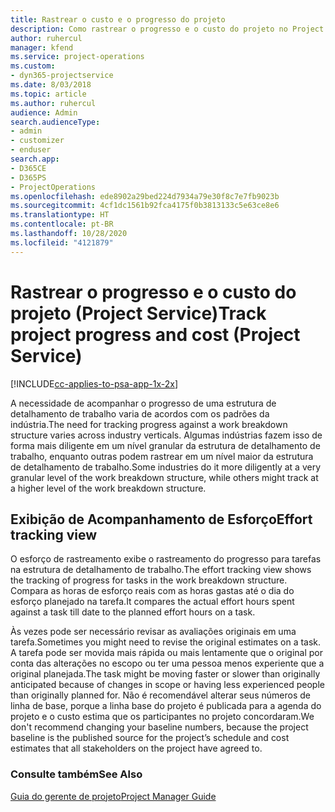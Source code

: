 ```yaml
---
title: Rastrear o custo e o progresso do projeto
description: Como rastrear o progresso e o custo do projeto no Project Service
author: ruhercul
manager: kfend
ms.service: project-operations
ms.custom:
- dyn365-projectservice
ms.date: 8/03/2018
ms.topic: article
ms.author: ruhercul
audience: Admin
search.audienceType:
- admin
- customizer
- enduser
search.app:
- D365CE
- D365PS
- ProjectOperations
ms.openlocfilehash: ede8902a29bed224d7934a79e30f8c7e7fb9023b
ms.sourcegitcommit: 4cf1dc1561b92fca4175f0b3813133c5e63ce8e6
ms.translationtype: HT
ms.contentlocale: pt-BR
ms.lasthandoff: 10/28/2020
ms.locfileid: "4121879"
---
```

# <a name="track-project-progress-and-cost-project-service"></a><span data-ttu-id="9cc90-103">Rastrear o progresso e o custo do projeto (Project Service)</span><span class="sxs-lookup"><span data-stu-id="9cc90-103">Track project progress and cost (Project Service)</span></span>

[!INCLUDE[cc-applies-to-psa-app-1x-2x](../includes/cc-applies-to-psa-app-1x-2x.md)]

<span data-ttu-id="9cc90-104">A necessidade de acompanhar o progresso de uma estrutura de detalhamento de trabalho varia de acordos com os padrões da indústria.</span><span class="sxs-lookup"><span data-stu-id="9cc90-104">The need for tracking progress against a work breakdown structure varies across industry verticals.</span></span> <span data-ttu-id="9cc90-105">Algumas indústrias fazem isso de forma mais diligente em um nível granular da estrutura de detalhamento de trabalho, enquanto outras podem rastrear em um nível maior da estrutura de detalhamento de trabalho.</span><span class="sxs-lookup"><span data-stu-id="9cc90-105">Some industries do it more diligently at a very granular level of the work breakdown structure, while others might track at a higher level of the work breakdown structure.</span></span>  
  
## <a name="effort-tracking-view"></a><span data-ttu-id="9cc90-106">Exibição de Acompanhamento de Esforço</span><span class="sxs-lookup"><span data-stu-id="9cc90-106">Effort tracking view</span></span>  
<span data-ttu-id="9cc90-107">O esforço de rastreamento exibe o rastreamento do progresso para tarefas na estrutura de detalhamento de trabalho.</span><span class="sxs-lookup"><span data-stu-id="9cc90-107">The effort tracking view shows the tracking of progress for tasks in the work breakdown structure.</span></span> <span data-ttu-id="9cc90-108">Compara as horas de esforço reais com as horas gastas até o dia do esforço planejado na tarefa.</span><span class="sxs-lookup"><span data-stu-id="9cc90-108">It compares the actual effort hours spent against a task till date to the planned effort hours on a task.</span></span>  
  
<span data-ttu-id="9cc90-109">Às vezes pode ser necessário revisar as avaliações originais em uma tarefa.</span><span class="sxs-lookup"><span data-stu-id="9cc90-109">Sometimes you might need to revise the original estimates on a task.</span></span> <span data-ttu-id="9cc90-110">A tarefa pode ser movida mais rápida ou mais lentamente que o original por conta das alterações no escopo ou ter uma pessoa menos experiente que a original planejada.</span><span class="sxs-lookup"><span data-stu-id="9cc90-110">The task might be moving faster or slower than originally anticipated because of changes in scope or having less experienced people than originally planned for.</span></span> <span data-ttu-id="9cc90-111">Não é recomendável alterar seus números de linha de base, porque a linha base do projeto é publicada para a agenda do projeto e o custo estima que os participantes no projeto concordaram.</span><span class="sxs-lookup"><span data-stu-id="9cc90-111">We don't recommend changing your baseline numbers, because the project baseline is the published source for the project’s schedule and cost estimates that all stakeholders on the project have agreed to.</span></span>  
  
### <a name="see-also"></a><span data-ttu-id="9cc90-112">Consulte também</span><span class="sxs-lookup"><span data-stu-id="9cc90-112">See Also</span></span>  
 [<span data-ttu-id="9cc90-113">Guia do gerente de projeto</span><span class="sxs-lookup"><span data-stu-id="9cc90-113">Project Manager Guide</span></span>](../psa/project-manager-guide.md)
